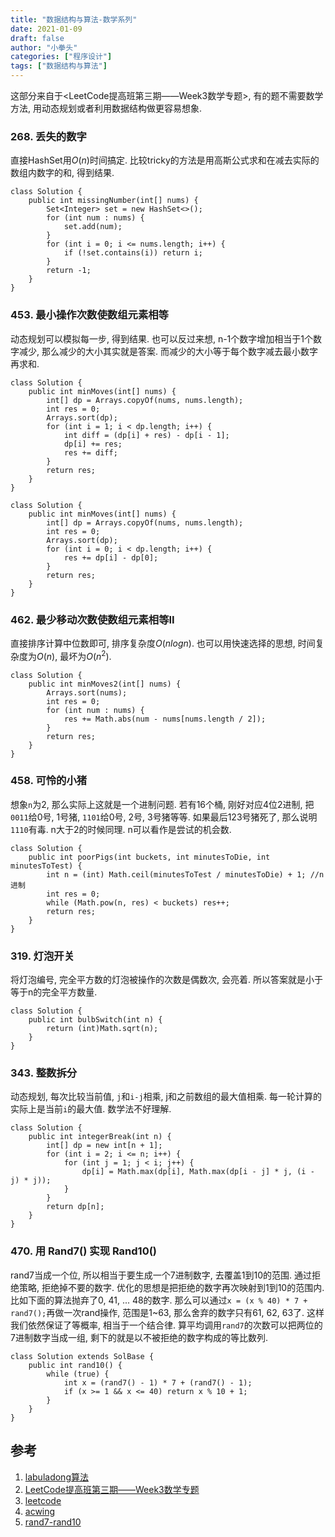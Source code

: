 ```yaml
---
title: "数据结构与算法-数学系列"
date: 2021-01-09
draft: false
author: "小拳头"
categories: ["程序设计"]
tags: ["数据结构与算法"]
---
```


这部分来自于<LeetCode提高班第三期——Week3数学专题>, 有的题不需要数学方法, 用动态规划或者利用数据结构做更容易想象.

### 268. 丢失的数字
直接HashSet用$O(n)$时间搞定. 比较tricky的方法是用高斯公式求和在减去实际的数组内数字的和, 得到结果.
```
class Solution {
    public int missingNumber(int[] nums) {
        Set<Integer> set = new HashSet<>();
        for (int num : nums) {
            set.add(num);
        }
        for (int i = 0; i <= nums.length; i++) {
            if (!set.contains(i)) return i;
        }
        return -1;
    }
}
```

### 453. 最小操作次数使数组元素相等
动态规划可以模拟每一步, 得到结果. 也可以反过来想, n-1个数字增加相当于1个数字减少, 那么减少的大小其实就是答案. 而减少的大小等于每个数字减去最小数字再求和.
```
class Solution {
    public int minMoves(int[] nums) {
        int[] dp = Arrays.copyOf(nums, nums.length);
        int res = 0;
        Arrays.sort(dp);
        for (int i = 1; i < dp.length; i++) {
            int diff = (dp[i] + res) - dp[i - 1];
            dp[i] += res;
            res += diff;
        }
        return res;
    }
}
```
```
class Solution {
    public int minMoves(int[] nums) {
        int[] dp = Arrays.copyOf(nums, nums.length);
        int res = 0;
        Arrays.sort(dp);
        for (int i = 0; i < dp.length; i++) {
            res += dp[i] - dp[0];
        }
        return res;
    }
}
```

### 462. 最少移动次数使数组元素相等II
直接排序计算中位数即可, 排序复杂度$O(nlogn)$. 也可以用快速选择的思想, 时间复杂度为$O(n)$, 最坏为$O(n^{2})$.
```
class Solution {
    public int minMoves2(int[] nums) {
        Arrays.sort(nums);
        int res = 0;
        for (int num : nums) {
            res += Math.abs(num - nums[nums.length / 2]);
        }
        return res;
    }
}
```

### 458. 可怜的小猪
想象`n`为2, 那么实际上这就是一个进制问题. 若有16个桶, 刚好对应4位2进制, 把`0011`给0号, 1号猪, `1101`给0号, 2号, 3号猪等等. 如果最后123号猪死了, 那么说明`1110`有毒. n大于2的时候同理. n可以看作是尝试的机会数. 
```
class Solution {
    public int poorPigs(int buckets, int minutesToDie, int minutesToTest) {
        int n = (int) Math.ceil(minutesToTest / minutesToDie) + 1; //n进制
        int res = 0;
        while (Math.pow(n, res) < buckets) res++;
        return res;
    }
}
```

### 319. 灯泡开关
将灯泡编号, 完全平方数的灯泡被操作的次数是偶数次, 会亮着. 所以答案就是小于等于n的完全平方数量.
```
class Solution {
    public int bulbSwitch(int n) {
        return (int)Math.sqrt(n);
    }
}
```

### 343. 整数拆分
动态规划, 每次比较当前值, `j`和`i-j`相乘, j和之前数组的最大值相乘. 每一轮计算的实际上是当前`i`的最大值. 数学法不好理解.
```
class Solution {
    public int integerBreak(int n) {
        int[] dp = new int[n + 1];
        for (int i = 2; i <= n; i++) {
            for (int j = 1; j < i; j++) {
                dp[i] = Math.max(dp[i], Math.max(dp[i - j] * j, (i - j) * j));
            }
        }
        return dp[n];
    }
}
```

### 470. 用 Rand7() 实现 Rand10()
rand7当成一个位, 所以相当于要生成一个7进制数字, 去覆盖1到10的范围. 通过拒绝策略, 拒绝掉不要的数字. 优化的思想是把拒绝的数字再次映射到1到10的范围内. 比如下面的算法抛弃了0, 41, ... 48的数字. 那么可以通过`x = (x % 40) * 7 + rand7();`再做一次rand操作, 范围是1~63, 那么舍弃的数字只有61, 62, 63了. 这样我们依然保证了等概率, 相当于一个结合律. 算平均调用`rand7`的次数可以把两位的7进制数字当成一组, 剩下的就是以不被拒绝的数字构成的等比数列.
```
class Solution extends SolBase {
    public int rand10() {
        while (true) {
            int x = (rand7() - 1) * 7 + (rand7() - 1);
            if (x >= 1 && x <= 40) return x % 10 + 1;
        } 
    }
}
```

## 参考
1. [labuladong算法](https://mp.weixin.qq.com/s/1221AWsL7G89RtaHyHjRPNJENA)
2. [LeetCode提高班第三期——Week3数学专题](https://www.bilibili.com/video/BV15b411A7wD)
3. [leetcode](https://leetcode-cn.com)
4. [acwing](https://www.acwing.com/problem/) 
5. [rand7-rand10](https://leetcode-cn.com/problems/implement-rand10-using-rand7/solution/cong-pao-ying-bi-kai-shi-xun-xu-jian-jin-ba-zhe-da/)